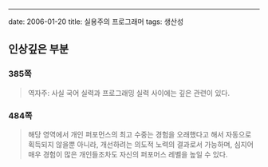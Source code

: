 ---
date: 2006-01-20
title: 실용주의 프로그래머
tags: 생산성

## 인상깊은 부분


### 385쪽
> 역자주: 사실 국어 실력과 프로그래밍 실력 사이에는 깊은 관련이 있다.

### 484쪽
> 해당 영역에서 개인 퍼포먼스의 최고 수중는 경험을 오래했다고 해서 자동으로 획득되지 않을뿐 아니라, 개선하려는 의도적 노력의 결과로서 가능하며, 심지어 매우 경험이 많은 개인들조차도 자신의 퍼포머스 레벨을 높일 수 있다.

